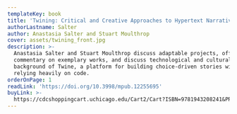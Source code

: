 ```yaml
---
templateKey: book
title: 'Twining: Critical and Creative Approaches to Hypertext Narratives'
authorLastname: Salter
author: Anastasia Salter and Stuart Moulthrop
cover: assets/twining_front.jpg
description: >-
  Anastasia Salter and Stuart Moulthrop discuss adaptable projects, offer
  commentary on exemplary works, and discuss technological and cultural
  background of Twine, a platform for building choice-driven stories without
  relying heavily on code.
orderOnPage: 1
readLink: 'https://doi.org/10.3998/mpub.12255695'
buyLink: >-
  https://cdcshoppingcart.uchicago.edu/Cart2/Cart?ISBN=9781943208241&PRESS=amherst
---
```

